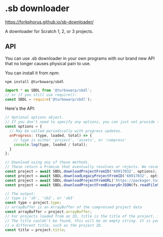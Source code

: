# .sb downloader

https://forkphorus.github.io/sb-downloader/

A downloader for Scratch 1, 2, or 3 projects.

## API

You can use .sb downloader in your own programs with our brand new API that no longer causes physical pain to use.

You can install it from npm:

```
npm install @turbowarp/sbdl
```

```js
import * as SBDL from '@turbowarp/sbdl';
// or if you still use require():
const SBDL = require('@turbowarp/sbdl');
```

<!--
Or if you just want your code to run in a browser, you can use a `<script>` tag:

```html
<script src="TODO"></script>
<script>
  // .sb downloader is exported as `SBDL` on window
</script>
```
-->

Here's the API:

```js
// Optional options object.
// If you don't need to specify any options, you can just not provide this object.
const options = {
  // May be called periodically with progress updates.
  onProgress: (type, loaded, total) => {
    // type is either 'project', 'assets', or 'compress'
    console.log(type, loaded / total);
  }
};

// Download using any of these methods.
// These return a Promise that eventually resolves or rejects. We recommend you use async functions.
const project = await SBDL.downloadProjectFromID('60917032', options);
const project = await SBDL.downloadLegacyProjectFromID('60917032', options);
const project = await SBDL.downloadProjectFromURL('https://packager.turbowarp.org/example.sb3', options);
const project = await SBDL.downloadProjectFromBinaryOrJSON(fs.readFileSync('project.json'), options);

// The output:
// type is 'sb', 'sb2', or 'sb3'
const type = project.type;
// arrayBuffer is an ArrayBuffer of the compressed project data
const arrayBuffer = project.arrayBuffer;
// For projects loaded from an ID, title is the title of the project, if any, if the project is shared
// The title couldn't be found, this will be an empty string. It is your job to handle that and default to
// a different title, such as the project ID.
const title = project.title;
```
